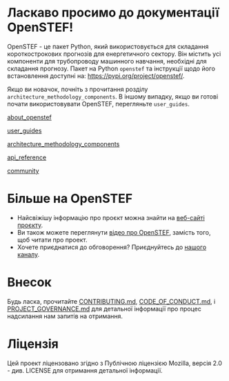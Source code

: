 # Ласкаво просимо до документації OpenSTEF!

OpenSTEF - це пакет Python, який використовується для складання
короткострокових прогнозів для енергетичного сектору. Він містить усі
компоненти для трубопроводу машинного навчання, необхідні для складання
прогнозу. Пакет на Python `openstef` та інструкції щодо його
встановлення доступні на: <https://pypi.org/project/openstef/>.

Якщо ви новачок, почніть з прочитання розділу
`architecture_methodology_components`. В іншому випадку, якщо ви готові
почати використовувати OpenSTEF, перегляньте `user_guides`.

<div class="toctree" maxdepth="1">

[about_openstef]()

[user_guides]()

[architecture_methodology_components]()

[api_reference]()

[community]()

</div>

# Більше на OpenSTEF

-   Найсвіжішу інформацію про проєкт можна знайти на [веб-сайті проєкту](https://www.lfenergy.org/projects/openstef/).
-   Ви також можете переглянути [відео про OpenSTEF](https://www.lfenergy.org/forecasting-to-create-a-more-resilient-optimized-grid/),
    замість того, щоб читати про проект.
-   Хочете приєднатися до обговорення? Приєднуйтесь до [нашого каналу](https://teams.microsoft.com/l/team/19%3ac08a513650524fc988afb296cd0358cc%40thread.tacv2/conversations?groupId=bfcb763a-3a97-4938-81d7-b14512aa537d&tenantId=697f104b-d7cb-48c8-ac9f-bd87105bafdc).

# Внесок

Будь ласка, прочитайте
[CONTRIBUTING.md](https://github.com/OpenSTEF/.github/blob/main/CONTRIBUTING.md),
[CODE_OF_CONDUCT.md](https://github.com/OpenSTEF/.github/blob/main/CODE_OF_CONDUCT.md),
і
[PROJECT_GOVERNANCE.md](https://github.com/OpenSTEF/.github/blob/main/PROJECT_GOVERNANCE.md)
для детальної інформації про процес надсилання нам запитів на отримання.

# Ліцензія

Цей проект ліцензовано згідно з Публічною ліцензією Mozilla, версія
2.0 - див. LICENSE для отримання детальної інформації.
